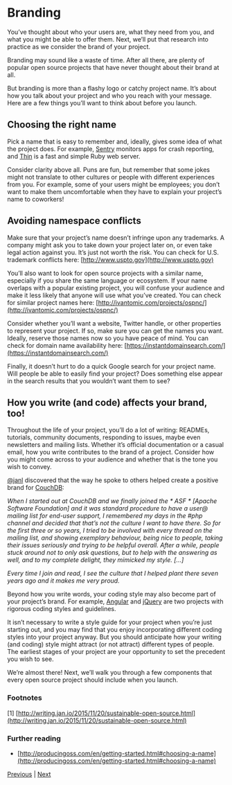 # **Branding**

You’ve thought about who your users are, what they need from you, and what you might be able to offer them. Next, we’ll put that research into practice as we consider the brand of your project.



Branding may sound like a waste of time. After all there, are plenty of popular open source projects that have never thought about their brand at all.



But branding is more than a flashy logo or catchy project name. It’s about how you talk about your project and who you reach with your message. Here are a few things you’ll want to think about before you launch.

## Choosing the right name

Pick a name that is easy to remember and, ideally, gives some idea of what the project does. For example, [Sentry](https://github.com/getsentry/sentry) monitors apps for crash reporting, and [Thin](https://github.com/macournoyer/thin) is a fast and simple Ruby web server.



Consider clarity above all. Puns are fun, but remember that some jokes might not translate to other cultures or people with different experiences from you. For example, some of your users might be employees; you don’t want to make them uncomfortable when they have to explain your project’s name to coworkers!

## Avoiding namespace conflicts

Make sure that your project’s name doesn’t infringe upon any trademarks. A company might ask you to take down your project later on, or even take legal action against you. It’s just not worth the risk. You can check for U.S. trademark conflicts here: [http://www.uspto.gov](http://www.uspto.gov)



You’ll also want to look for open source projects with a similar name, especially if you share the same language or ecosystem. If your name overlaps with a popular existing project, you will confuse your audience and make it less likely that anyone will use what you’ve created. You can check for similar project names here: [http://ivantomic.com/projects/ospnc/](http://ivantomic.com/projects/ospnc/) 



Consider whether you’ll want a website, Twitter handle, or other properties to represent your project. If so, make sure you can get the names you want. Ideally, reserve those names now so you have peace of mind. You can check for domain name availability here: [https://instantdomainsearch.com/](https://instantdomainsearch.com/)



Finally, it doesn’t hurt to do a quick Google search for your project name. Will people be able to easily find your project? Does something else appear in the search results that you wouldn’t want them to see?

## How you write (and code) affects your brand, too!

Throughout the life of your project, you’ll do a lot of writing: READMEs, tutorials, community documents, responding to issues, maybe even newsletters and mailing lists. Whether it’s official documentation or a casual email, how you write contributes to the brand of a project. Consider how you might come across to your audience and whether that is the tone you wish to convey.



[@janl](https://github.com/janl) discovered that the way he spoke to others helped create a positive brand for [CouchDB](https://github.com/apache/couchdb):



*When I started out at CouchDB and we finally joined the * *ASF* * [Apache Software Foundation] and it was standard procedure to have a user@ mailing list for end-user support, I remembered my days in the #php channel and decided that that’s not the culture I want to have there. So for the first three or so years, I tried to be involved with every thread on the mailing list, and showing exemplary behaviour, being nice to people, taking their issues seriously and trying to be helpful overall. After a while, people stuck around not to only ask questions, but to help with the answering as well, and to my complete delight, they mimicked my style. [...]*



*Every time I join and read, I see the culture that I helped plant there seven years ago and it makes me very proud.*



Beyond how you write words, your coding style may also become part of your project’s brand. For example, [Angular](https://github.com/johnpapa/angular-styleguide) and [jQuery](http://contribute.jquery.org/style-guide/js/) are two projects with rigorous coding styles and guidelines.



It isn’t necessary to write a style guide for your project when you’re just starting out, and you may find that you enjoy incorporating different coding styles into your project anyway. But you should anticipate how your writing (and coding) style might attract (or not attract) different types of people. The earliest stages of your project are your opportunity to set the precedent you wish to see.



We’re almost there! Next, we’ll walk you through a few components that every open source project should include when you launch.

### Footnotes

[1] [http://writing.jan.io/2015/11/20/sustainable-open-source.html](http://writing.jan.io/2015/11/20/sustainable-open-source.html)

### Further reading

* [http://producingoss.com/en/getting-started.html#choosing-a-name](http://producingoss.com/en/getting-started.html#choosing-a-name)

[Previous](setting-expecations.md) | [Next](preparing.md)
